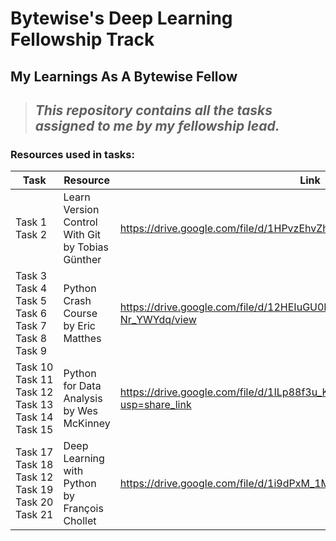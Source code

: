 # Bytewise's Deep Learning Fellowship Track
## My Learnings As A Bytewise Fellow
>## *This repository contains all the tasks assigned to me by my fellowship lead.*
### Resources used in tasks:
|Task|Resource|Link|
|---|---|---|
|Task&nbsp;1<br>Task 2|Learn Version Control With Git by Tobias Günther|https://drive.google.com/file/d/1HPvzEhvZhjOi52XcX7BpsZAx6-AkdWWa/view|
|Task 3<br>Task 4<br>Task 5<br>Task 6<br> Task 7<br> Task 8<br> Task 9 |Python Crash Course by Eric Matthes|https://drive.google.com/file/d/12HEIuGU0NRgJutUQkMUhGKo-Nr_YWYdq/view|
|Task&nbsp;10<br>Task 11<br>Task 12<br>Task 13<br>Task 14<br>Task 15|Python for Data Analysis by Wes McKinney|https://drive.google.com/file/d/1ILp88f3u_KgJ_nlhTSsAVGdmZlICGhhd/view?usp=share_link|
|Task&nbsp;17<br>Task 18<br>Task 12<br>Task 19<br>Task 20<br>Task 21|Deep Learning with Python by François Chollet|https://drive.google.com/file/d/1i9dPxM_1M4HYN5bYxFcuklC1vM0GrOCq/view|
